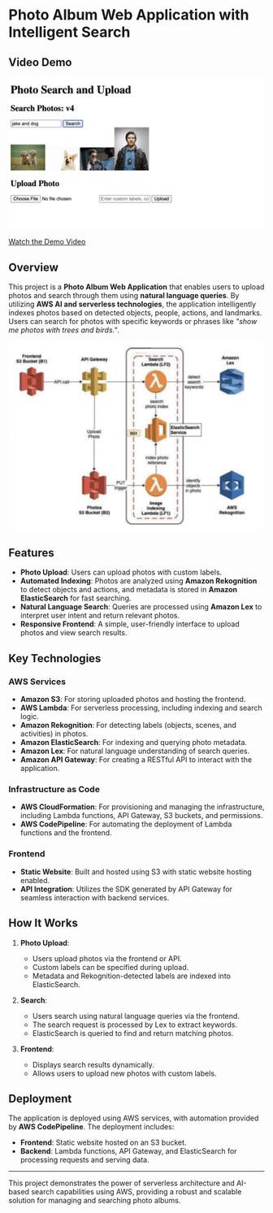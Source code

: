 # Photo Album Web Application with Intelligent Search

## Video Demo
[![Watch the Demo Video](assets/video-thumbnail.png)](https://youtu.be/2seHHt7JHSc)

[Watch the Demo Video]([[https://www.example.com/demo-video](https://youtu.be/2seHHt7JHSc)])
## Overview

This project is a **Photo Album Web Application** that enables users to upload photos and search through them using **natural language queries**. By utilizing **AWS AI and serverless technologies**, the application intelligently indexes photos based on detected objects, people, actions, and landmarks. Users can search for photos with specific keywords or phrases like _"show me photos with trees and birds."_.

![Photo Album Application](Assets/Diag.png)

## Features

- **Photo Upload**: Users can upload photos with custom labels.
- **Automated Indexing**: Photos are analyzed using **Amazon Rekognition** to detect objects and actions, and metadata is stored in **Amazon ElasticSearch** for fast searching.
- **Natural Language Search**: Queries are processed using **Amazon Lex** to interpret user intent and return relevant photos.
- **Responsive Frontend**: A simple, user-friendly interface to upload photos and view search results.

## Key Technologies

### AWS Services
- **Amazon S3**: For storing uploaded photos and hosting the frontend.
- **AWS Lambda**: For serverless processing, including indexing and search logic.
- **Amazon Rekognition**: For detecting labels (objects, scenes, and activities) in photos.
- **Amazon ElasticSearch**: For indexing and querying photo metadata.
- **Amazon Lex**: For natural language understanding of search queries.
- **Amazon API Gateway**: For creating a RESTful API to interact with the application.

### Infrastructure as Code
- **AWS CloudFormation**: For provisioning and managing the infrastructure, including Lambda functions, API Gateway, S3 buckets, and permissions.
- **AWS CodePipeline**: For automating the deployment of Lambda functions and the frontend.

### Frontend
- **Static Website**: Built and hosted using S3 with static website hosting enabled.
- **API Integration**: Utilizes the SDK generated by API Gateway for seamless interaction with backend services.

## How It Works

1. **Photo Upload**:
   - Users upload photos via the frontend or API.
   - Custom labels can be specified during upload.
   - Metadata and Rekognition-detected labels are indexed into ElasticSearch.

2. **Search**:
   - Users search using natural language queries via the frontend.
   - The search request is processed by Lex to extract keywords.
   - ElasticSearch is queried to find and return matching photos.

3. **Frontend**:
   - Displays search results dynamically.
   - Allows users to upload new photos with custom labels.

## Deployment

The application is deployed using AWS services, with automation provided by **AWS CodePipeline**. The deployment includes:
- **Frontend**: Static website hosted on an S3 bucket.
- **Backend**: Lambda functions, API Gateway, and ElasticSearch for processing requests and serving data.

---

This project demonstrates the power of serverless architecture and AI-based search capabilities using AWS, providing a robust and scalable solution for managing and searching photo albums.
